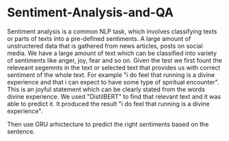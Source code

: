 # Sentiment-Analysis-and-QA
  
  Sentiment analysis is a common NLP task, which involves classifying texts or parts of texts into a pre-defined sentiments. A large amount of unstructered data that is gathered from news articles, posts on social media. We have a large amount of text which can be classified into variety of  sentiments like anger, joy, fear and so on.
Given the test we first fount the releveant segemnts in the text or selected text that provides us with correct sentiment of the whole text.
For example "i do feel that running is a divine experience and that i can expect to have some type of spiritual encounter". This is an joyful statement which can be clearly stated from the words divine experience. We used "DistilBERT" to find that relevant text and it was able to predict it. It produced the result "i do feel that running is a divine experience".
  
  Then use GRU arhictecture to predict the right sentiments based on the sentence.
  
